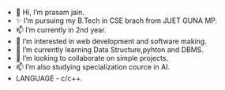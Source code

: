- 👋 Hi, I’m prasam jain.
- ✨ I’m pursuing my B.Tech in CSE brach from JUET GUNA MP.
- 📫 I’m currently in 2nd year.
- 👀 I’m interested in web development and software making.
- 🌱 I’m currently learning Data Structure,pyhton and DBMS.
- 💞️ I’m looking to collaborate on simple projects.
- 📫 I’m also studying specialization cource in AI.
- LANGUAGE - c/c++.
